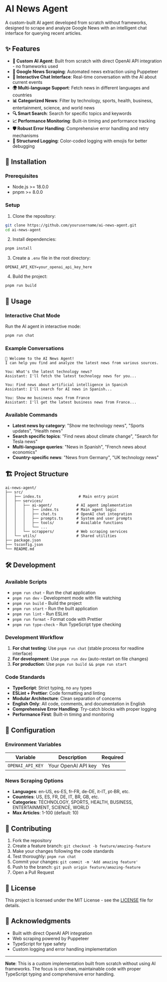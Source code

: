 # AI News Agent

A custom-built AI agent developed from scratch without frameworks, designed to scrape and analyze Google News with an intelligent chat interface for querying recent articles.

## ✨ Features

- **🤖 Custom AI Agent**: Built from scratch with direct OpenAI API integration - no frameworks used
- **📰 Google News Scraping**: Automated news extraction using Puppeteer
- **💬 Interactive Chat Interface**: Real-time conversation with the AI about current events
- **🌍 Multi-language Support**: Fetch news in different languages and countries
- **📊 Categorized News**: Filter by technology, sports, health, business, entertainment, science, and world news
- **🔍 Smart Search**: Search for specific topics and keywords
- **📈 Performance Monitoring**: Built-in timing and performance tracking
- **🛡️ Robust Error Handling**: Comprehensive error handling and retry mechanisms
- **📝 Structured Logging**: Color-coded logging with emojis for better debugging

## 🚀 Installation

### Prerequisites

- Node.js >= 18.0.0
- pnpm >= 8.0.0

### Setup

1. Clone the repository:

```bash
git clone https://github.com/yourusername/ai-news-agent.git
cd ai-news-agent
```

2. Install dependencies:

```bash
pnpm install
```

3. Create a `.env` file in the root directory:

```env
OPENAI_API_KEY=your_openai_api_key_here
```

4. Build the project:

```bash
pnpm run build
```

## 🎯 Usage

### Interactive Chat Mode

Run the AI agent in interactive mode:

```bash
pnpm run chat
```

### Example Conversations

```
🤖 Welcome to the AI News Agent!
I can help you find and analyze the latest news from various sources.

You: What's the latest technology news?
Assistant: I'll fetch the latest technology news for you...

You: Find news about artificial intelligence in Spanish
Assistant: I'll search for AI news in Spanish...

You: Show me business news from France
Assistant: I'll get the latest business news from France...
```

### Available Commands

- **Latest news by category**: "Show me technology news", "Sports updates", "Health news"
- **Search specific topics**: "Find news about climate change", "Search for Tesla news"
- **Multi-language queries**: "News in Spanish", "French news about economics"
- **Country-specific news**: "News from Germany", "UK technology news"

## 🏗️ Project Structure

```
ai-news-agent/
├── src/
│   ├── index.ts                 # Main entry point
│   ├── services/
│   │   ├── ai-agent/           # AI agent implementation
│   │   │   ├── index.ts        # Main agent logic
│   │   │   ├── chat.ts         # OpenAI chat integration
│   │   │   ├── prompts.ts      # System and user prompts
│   │   │   ├── tools/          # Available functions
│   │   │   └── ...
│   │   └── scrappers/          # Web scraping services
│   └── utils/                  # Shared utilities
├── package.json
├── tsconfig.json
└── README.md
```

## 🛠️ Development

### Available Scripts

- `pnpm run chat` - Run the chat application
- `pnpm run dev` - Development mode with file watching
- `pnpm run build` - Build the project
- `pnpm run start` - Run the built application
- `pnpm run lint` - Run ESLint
- `pnpm run format` - Format code with Prettier
- `pnpm run type-check` - Run TypeScript type checking

### Development Workflow

1. **For chat testing**: Use `pnpm run chat` (stable process for readline interface)
2. **For development**: Use `pnpm run dev` (auto-restart on file changes)
3. **For production**: Use `pnpm run build && pnpm run start`

### Code Standards

- **TypeScript**: Strict typing, no `any` types
- **ESLint + Prettier**: Code formatting and linting
- **Modular Architecture**: Clean separation of concerns
- **English Only**: All code, comments, and documentation in English
- **Comprehensive Error Handling**: Try-catch blocks with proper logging
- **Performance First**: Built-in timing and monitoring

## 🔧 Configuration

### Environment Variables

| Variable         | Description         | Required |
| ---------------- | ------------------- | -------- |
| `OPENAI_API_KEY` | Your OpenAI API key | Yes      |

### News Scraping Options

- **Languages**: en-US, es-ES, fr-FR, de-DE, it-IT, pt-BR, etc.
- **Countries**: US, ES, FR, DE, IT, BR, GB, etc.
- **Categories**: TECHNOLOGY, SPORTS, HEALTH, BUSINESS, ENTERTAINMENT, SCIENCE, WORLD
- **Max Articles**: 1-100 (default: 10)

## 🤝 Contributing

1. Fork the repository
2. Create a feature branch: `git checkout -b feature/amazing-feature`
3. Make your changes following the code standards
4. Test thoroughly: `pnpm run chat`
5. Commit your changes: `git commit -m 'Add amazing feature'`
6. Push to the branch: `git push origin feature/amazing-feature`
7. Open a Pull Request

## 📝 License

This project is licensed under the MIT License - see the [LICENSE](LICENSE) file for details.

## 🙏 Acknowledgments

- Built with direct OpenAI API integration
- Web scraping powered by Puppeteer
- TypeScript for type safety
- Custom logging and error handling implementation

---

**Note**: This is a custom implementation built from scratch without using AI frameworks. The focus is on clean, maintainable code with proper TypeScript typing and comprehensive error handling.
